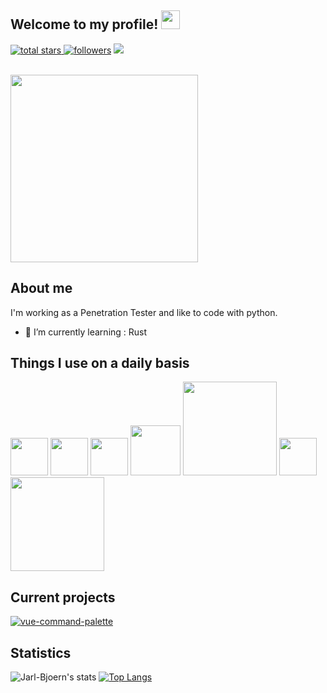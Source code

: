 ## Welcome to my profile! <img src="https://user-images.githubusercontent.com/42378118/110234147-e3259600-7f4e-11eb-95be-0c4047144dea.gif" width="30">
<p align="left">
  <a href="https://github.com/Jarl-Bjoern?tab=repositories&sort=stargazers">
    <img alt="total stars" title="Total stars on GitHub" src="https://custom-icon-badges.herokuapp.com/badge/dynamic/json?logo=star&color=000000&labelColor=4D4D4D&label=Stars&style=for-the-badge&query=%24.stars&url=https://api.github-star-counter.workers.dev/user/Jarl-Bjoern"/></a><a href="https://github.com/Jarl-Bjoern?tab=followers"><a href="https://github.com/Jarl-Bjoern?tab=followers">
    <img alt="followers" title="Follow me on Github" src="https://custom-icon-badges.herokuapp.com/github/followers/Jarl-Bjoern?color=000000&labelColor=4D4D4D&style=for-the-badge&logo=github&label=Followers&logoColor=white"/></a>  
<img src="https://komarev.com/ghpvc/?username=Jarl-Bjoern&color=000000&style=for-the-badge">
</p>
<br><img src="https://media.tenor.com/wa6oTC6T3EAAAAAC/ragnarskol.gif" width=300>

## About me
I'm working as a Penetration Tester and like to code with python.

- 🌱 I’m currently learning : Rust
  
## Things I use on a daily basis
<p align="left">
  
  <img src="https://www.vectorlogo.zone/logos/gnu_bash/gnu_bash-ar21.svg" width="60">
  <img src="https://www.vectorlogo.zone/logos/docker/docker-official.svg" width="60">
  <img src="https://upload.vectorlogo.zone/logos/github/images/47bfd2d4-712f-4dee-9315-f99c611b7598.svg" width="60">
  <img src="https://upload.vectorlogo.zone/logos/kali/images/99996646-d340-4b8f-b820-e25525048e9c.svg" width="80">
  <img src="https://www.vectorlogo.zone/logos/linux/linux-ar21.svg" width="150">
  <img src="https://www.vectorlogo.zone/logos/python/python-icon.svg" width="60">
  <img src="https://upload.wikimedia.org/wikipedia/commons/1/11/VMware_logo.svg" width="150">
  
<!--
  <a href="https://github.com/harish-sethuraman/readme-components">
    <img  src="https://readme-components.vercel.app/api?component=logo&fill=black&logo=docker">
  </a>
  <a href="https://github.com/harish-sethuraman/readme-components">
    <img  src="https://readme-components.vercel.app/api?component=logo&fill=black&logo=github">
  </a>
  <a href="https://github.com/harish-sethuraman/readme-components">
    <img  src="https://readme-components.vercel.app/api?component=logo&fill=black&logo=linux">
  </a>
  <a href="https://github.com/harish-sethuraman/readme-components">
    <img  src="https://readme-components.vercel.app/api?component=logo&fill=black&logo=python">
  </a>
  <a href="https://github.com/harish-sethuraman/readme-components">
    <img  src="https://readme-components.vercel.app/api?component=logo&fill=black&logo=windows">
  </a>
-->
</p>

## Current projects
[![vue-command-palette](https://svg.bookmark.style/api?url=https://github.com/Jarl-Bjoern/yggdrasil&mode=dark&style=horizontal)](https://github.com/Jarl-Bjoern/yggdrasil)

## Statistics
![Jarl-Bjoern's stats](https://github-readme-stats.vercel.app/api?username=Jarl-Bjoern&hide=issues&show_icons=true&theme=dark&bg_color=0A0A0A)
[![Top Langs](https://github-readme-stats.vercel.app/api/top-langs/?username=Jarl-Bjoern&layout=compact&theme=dark&bg_color=0A0A0A)](https://github.com/anuraghazra/github-readme-stats)
<!--
<a href="https://github.com/Jarl-Bjoern?tab=followers">
    <img src="https://img.shields.io/github/followers/Jarl-Bjoern?tab=followers?label=blue&logo=github&style=for-the-badge" alt="GitHub badge" />
</a>
-->

<!--

Here are some ideas to get you started:

- 🔭 I’m currently working on ...
- 🌱 I’m currently learning ...
- 👯 I’m looking to collaborate on ...
- 🤔 I’m looking for help with ...
- 💬 Ask me about ...
- 📫 How to reach me: ...
- 😄 Pronouns: ...
- ⚡ Fun fact: ...
-->
